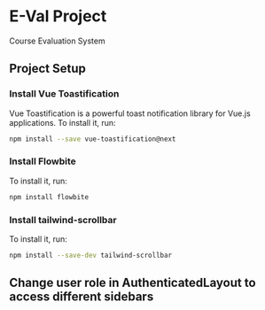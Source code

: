 # E-Val Project

Course Evaluation System

## Project Setup

### Install Vue Toastification

Vue Toastification is a powerful toast notification library for Vue.js applications. To install it, run:

```sh
npm install --save vue-toastification@next
```

### Install Flowbite

To install it, run:

```sh
npm install flowbite
```

### Install tailwind-scrollbar

To install it, run:

```sh
npm install --save-dev tailwind-scrollbar
```

## Change user role in AuthenticatedLayout to access different sidebars

